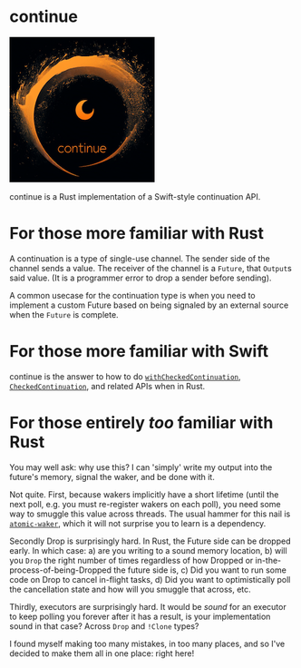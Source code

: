# continue

![logo](art/logo.png)

continue is a Rust implementation of a Swift-style continuation API.

# For those more familiar with Rust

A continuation is a type of single-use channel.  The sender side of the channel sends a value.  The receiver of the channel is a `Future`, that `Output`s said value.  (It is a programmer error to drop a sender before sending).

A common usecase for the continuation type is when you need to implement a custom Future based on being signaled by an external source when the `Future` is complete.

# For those more familiar with Swift

continue is the answer to how to do [`withCheckedContinuation`](https://developer.apple.com/documentation/swift/withcheckedcontinuation(isolation:function:_:)), [`CheckedContinuation`](https://developer.apple.com/documentation/swift/checkedcontinuation), and related APIs when in Rust.

# For those entirely *too* familiar with Rust

You may well ask: why use this?  I can 'simply' write my output into the future's memory, signal the waker, and be done with it.

Not quite.  First, because wakers implicitly have a short lifetime (until the next poll, e.g. you must re-register wakers on each poll), you need some way to
smuggle this value across threads.  The usual hammer for this nail is [`atomic-waker`](https://crates.io/crates/atomic-waker), which it will not surprise you to learn is a dependency.

Secondly Drop is surprisingly hard.  In Rust, the Future side can be dropped early.  In which case: a) are you writing to a sound memory location, b) will you `Drop` the right number of times regardless of how Dropped or in-the-process-of-being-Dropped the future side is,  c) Did you want to run some code on Drop to cancel in-flight tasks, d) Did you want to optimistically poll the cancellation state and how will you smuggle that across, etc.

Thirdly, executors are surprisingly hard.  It would be *sound* for an executor to keep polling you forever after it has a result, is your implementation sound in that case? Across `Drop` and `!Clone` types?

I found myself making too many mistakes, in too many places, and so I've decided to make them all in one place: right here!

